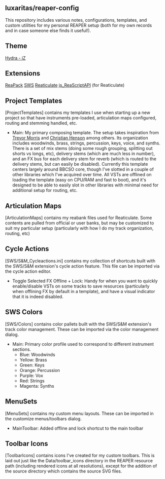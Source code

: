 ## luxaritas/reaper-config

This repository includes various notes, configurations, templates, and custom utilities for my
personal REAPER setup (both for my own records and in case someone else finds it useful!).

## Theme
[Hydra - iZ](https://stash.reaper.fm/theme/2446/Hydra%20-%20iZ%20v1.3)

## Extensions
[ReaPack](https://reapack.com/)
[SWS](https://www.sws-extension.org/)
[Reaticulate](https://reaticulate.com/)
[js_ReaScriptAPI](https://forum.cockos.com/showthread.php?t=212174) (for Reaticulate)

## Project Templates
[ProjectTemplates] contains my templates I use when starting up a new project so that have instruments
pre-loaded, articulation maps configured, routing and stemming handled, etc.
- Main: My primary composing template. The setup takes inspiration from [Trevor Morris](https://www.youtube.com/watch?v=on0xJBTtMbI)
  and [Christian Henson](https://www.youtube.com/watch?v=Cyh10tOuIKc) among others. Its organization
  includes woodwinds, brass, strings, percussion, keys, voice, and synths. There is a set of mix stems
  (doing some rough grouping, splitting out shorts vs longs, etc), delivery stems (which are much less in number),
  and an FX bus for each delivery stem for reverb (which is routed to the delivery stems, but can
  easily be disabled). Currently this template centers largely around BBCSO core, though I've slotted
  in a couple of other libraries which I've acquired over time. All VSTs are offlined on loading the template
  (easy on CPU/RAM and fast to boot), and it's designed to be able to easily slot in other libraries
  with minimal need for additional setup for routing, etc.

## Articulation Maps
[ArticulationMaps] contains my reabank files used for Reaticulate. Some contents are pulled from
official or user banks, but may be customized to suit my particular setup (particularly with how
I do my track organization, routing, etc)

## Cycle Actions
[SWS/S&M_Cycleactions.ini] contains my collection of shortcuts built with the SWS/S&M extension's
cycle action feature. This file can be imported via the cycle action editor.
- Toggle Selected FX Offline + Lock: Handy for when you want to quickly enable/disable VSTs on
  some tracks to save resources (particularly when offlining FX by default in a template),
  and have a visual indicator that it is indeed disabled.

## SWS Colors
[SWS/Colors] contains color pallets built with the SWS/S&M extension's track color management.
These can be imported via the color management dialog.
- Main: Primary color profile used to correspond to different instrument sections.
    - Blue: Woodwinds
    - Yellow: Brass
    - Green: Keys
    - Orange: Percussion
    - Purple: Vox
    - Red: Strings
    - Magenta: Synths

## MenuSets
[MenuSets] contains my custom menu layouts. These can be imported in the customize menus/toolbars dialog.
- MainToolbar: Added offline and lock shortcut to the main toolbar

## Toolbar Icons
[ToolbarIcons] contains icons I've created for my custom toolbars. This is laid out just like
the Data/toolbar_icons directory in the REAPER resource path (including rendered icons at all resolutions),
except for the addition of the source directory which contains the source SVG files.
